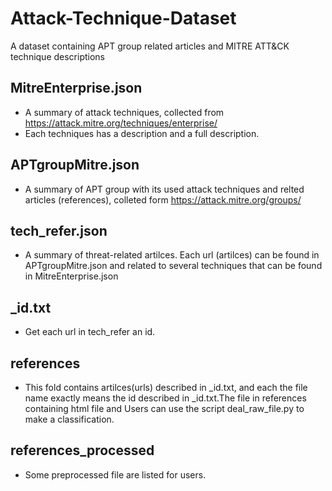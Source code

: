 # Attack-Technique-Dataset
A dataset containing APT group related articles and MITRE ATT&amp;CK technique descriptions
## MitreEnterprise.json
* A summary of attack techniques, collected from https://attack.mitre.org/techniques/enterprise/
* Each techniques has a description and a full description.
## APTgroupMitre.json
* A summary of APT group with its used attack techniques and relted articles (references), colleted form https://attack.mitre.org/groups/
## tech_refer.json
* A summary of threat-related artilces. Each url (artilces) can be found in APTgroupMitre.json and related to several techniques that can be found in MitreEnterprise.json
## _id.txt
* Get each url in tech_refer an id.
## references
* This fold contains artilces(urls) described in _id.txt, and each the file name exactly means the id described in _id.txt.The file in references containing html file and Users can use the script deal_raw_file.py to make a classification.
## references_processed
* Some preprocessed file are listed for users.
